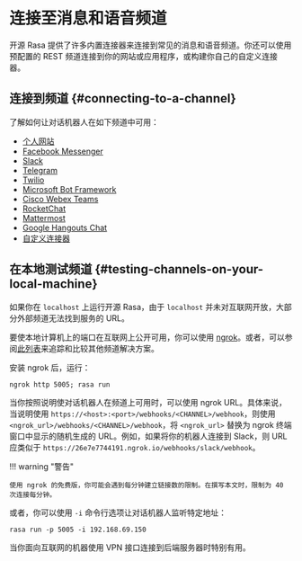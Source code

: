 # 连接至消息和语音频道

开源 Rasa 提供了许多内置连接器来连接到常见的消息和语音频道。你还可以使用预配置的 REST 频道连接到你的网站或应用程序，或构建你自己的自定义连接器。

## 连接到频道 {#connecting-to-a-channel}

了解如何让对话机器人在如下频道中可用：

- [个人网站](connectors/your-own-website.md)
- [Facebook Messenger](connectors/facebook-messenger.md)
- [Slack](connectors/slack.md)
- [Telegram](connectors/telegram.md)
- [Twilio](connectors/twilio.md)
- [Microsoft Bot Framework](connectors/microsoft-bot-framework.md)
- [Cisco Webex Teams](connectors/cisco-webex-teams.md)
- [RocketChat](connectors/rocketchat.md)
- [Mattermost](connectors/mattermost.md)
- [Google Hangouts Chat](connectors/hangouts.md)
- [自定义连接器](connectors/custom-connectors.md)

## 在本地测试频道 {#testing-channels-on-your-local-machine}

如果你在 `localhost` 上运行开源 Rasa，由于 `localhost` 并未对互联网开放，大部分外部频道无法找到服务的 URL。

要使本地计算机上的端口在互联网上公开可用，你可以使用 [ngrok](https://ngrok.com/)。或者，可以参阅[此列表](https://github.com/anderspitman/awesome-tunneling)来追踪和比较其他频道解决方案。

安装 ngrok 后，运行：

```shell
ngrok http 5005; rasa run
```

当你按照说明使对话机器人在频道上可用时，可以使用 ngrok URL。具体来说，当说明使用 `https://<host>:<port>/webhooks/<CHANNEL>/webhook`，则使用 `<ngrok_url>/webhooks/<CHANNEL>/webhook`，将 `<ngrok_url>` 替换为 ngrok 终端窗口中显示的随机生成的 URL。例如，如果将你的机器人连接到 Slack，则 URL 应类似于 `https://26e7e7744191.ngrok.io/webhooks/slack/webhook`。

!!! warning "警告"

    使用 ngrok 的免费版，你可能会遇到每分钟建立链接数的限制。在撰写本文时，限制为 40 次连接每分钟。

或者，你可以使用 `-i` 命令行选项让对话机器人监听特定地址：

```shell
rasa run -p 5005 -i 192.168.69.150
```

当你面向互联网的机器使用 VPN 接口连接到后端服务器时特别有用。
